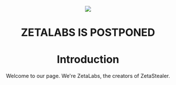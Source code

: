 <p align="center"><img src="https://i.ibb.co/cr3KYVw/ZetaLabs.png"></p>
<h1 align="center">ZETALABS IS POSTPONED</h1>
<h1 align="center">Introduction</h1>
<p align="center">Welcome to our page. We're ZetaLabs, the creators of ZetaStealer.</p>


<!-- <p>
  - Programming languages known:
  <br><br>
  <img src="https://img.shields.io/badge/C%23-239120?style=flat&logo=c-sharp&logoColor=white">&nbsp;
  <img src="https://img.shields.io/badge/Python-3776AB?style=flat&logo=python&logoColor=white">&nbsp;
  <img src="https://img.shields.io/badge/PHP-777BB4?style=flat&logo=php&logoColor=white">&nbsp;
  <img src="https://img.shields.io/badge/HTML-E34F26?style=flat&logo=html5&logoColor=white">&nbsp;
  <img src="https://img.shields.io/badge/JavaScript-323330?style=flat&logo=javascript&logoColor=F7DF1E">
  <img src="">&nbsp;
  <br><br>
  - Currently working on <a href="https://github.com/Theta69/ZetaStealer">ZetaStealer</a>.
  <br><br>
  - Workplace specs:
  <br><br>
  <img src="https://img.shields.io/badge/NVIDIA-RTX3080-76B900?style=flat&logo=nvidia&logoColor=white">&nbsp;
  <img src="https://img.shields.io/badge/Intel-Core_i9_11th-0071C5?style=flat&logo=intel&logoColor=white">&nbsp;
  <img src="https://img.shields.io/badge/Windows-11-0078D6?style=flat&logo=windows11&logoColor=white">&nbsp;
  <img src="">&nbsp;
</p> -->

<!--
**Theta69/Theta69** is a ✨ _special_ ✨ repository because its `README.md` (this file) appears on your GitHub profile.

Here are some ideas to get you started:

- 🔭 I’m currently working on ...
- 🌱 I’m currently learning ...
- 👯 I’m looking to collaborate on ...
- 🤔 I’m looking for help with ...
- 💬 Ask me about ...
- 📫 How to reach me: ...
- 😄 Pronouns: ...
- ⚡ Fun fact: ...
-->
